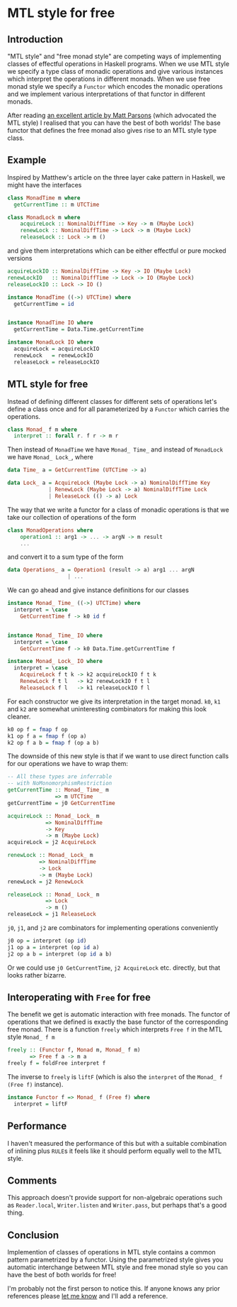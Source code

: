 # MTL style for free

## Introduction

"MTL style" and "free monad style" are competing ways of implementing
classes of effectful operations in Haskell programs.  When we use MTL
style we specify a type class of monadic operations and give various
instances which interpret the operations in different monads.  When we
use free monad style we specify a `Functor` which encodes the monadic
operations and we implement various interpretations of that functor
in different monads.

After reading [an excellent article by Matt
Parsons](http://www.parsonsmatt.org/2018/03/22/three_layer_haskell_cake.html)
(which advocated the MTL style) I realised that you can have the best
of both worlds!  The base functor that defines the free monad also
gives rise to an MTL style type class.

## Example

Inspired by Matthew's article on the three layer cake pattern in
Haskell, we might have the interfaces

```haskell
class MonadTime m where
  getCurrentTime :: m UTCTime

class MonadLock m where
    acquireLock :: NominalDiffTime -> Key -> m (Maybe Lock)
    renewLock :: NominalDiffTime -> Lock -> m (Maybe Lock)
    releaseLock :: Lock -> m ()
```

and give them interpretations which can be either effectful or pure
mocked versions

```haskell
acquireLockIO :: NominalDiffTime -> Key -> IO (Maybe Lock)
renewLockIO   :: NominalDiffTime -> Lock -> IO (Maybe Lock)
releaseLockIO :: Lock -> IO ()

instance MonadTime ((->) UTCTime) where
  getCurrentTime = id


instance MonadTime IO where
  getCurrentTime = Data.Time.getCurrentTime

instance MonadLock IO where
  acquireLock = acquireLockIO
  renewLock   = renewLockIO
  releaseLock = releaseLockIO
```

## MTL style for free

Instead of defining different classes for different sets of operations
let's define a class once and for all parameterized by a `Functor`
which carries the operations.

```haskell
class Monad_ f m where
  interpret :: forall r. f r -> m r
```

Then instead of `MonadTime` we have `Monad_ Time_` and instead of
`MonadLock` we have `Monad_ Lock_`, where

```haskell
data Time_ a = GetCurrentTime (UTCTime -> a)

data Lock_ a = AcquireLock (Maybe Lock -> a) NominalDiffTime Key
             | RenewLock (Maybe Lock -> a) NominalDiffTime Lock
             | ReleaseLock (() -> a) Lock
```

The way that we write a functor for a class of monadic operations is
that we take our collection of operations of the form

```haskell
class MonadOperations where
    operation1 :: arg1 -> ... -> argN -> m result
    ...
```

and convert it to a sum type of the form

```haskell
data Operations_ a = Operation1 (result -> a) arg1 ... argN
                   | ...
```

We can go ahead and give instance definitions for our classes

```haskell
instance Monad_ Time_ ((->) UTCTime) where
  interpret = \case
    GetCurrentTime f -> k0 id f


instance Monad_ Time_ IO where
  interpret = \case
    GetCurrentTime f -> k0 Data.Time.getCurrentTime f

instance Monad_ Lock_ IO where
  interpret = \case
    AcquireLock f t k -> k2 acquireLockIO f t k
    RenewLock f t l   -> k2 renewLockIO f t l
    ReleaseLock f l   -> k1 releaseLockIO f l
```

For each constructor we give its interpretation in the target monad.
`k0`, `k1` and `k2` are somewhat uninteresting combinators for making
this look cleaner.

```haskell
k0 op f = fmap f op
k1 op f a = fmap f (op a)
k2 op f a b = fmap f (op a b)
```

The downside of this new style is that if we want to use direct
function calls for our operations we have to wrap them:

```haskell
-- All these types are inferrable
-- with NoMonomorphismRestriction
getCurrentTime :: Monad_ Time_ m
               => m UTCTime
getCurrentTime = j0 GetCurrentTime

acquireLock :: Monad_ Lock_ m
            => NominalDiffTime
            -> Key
            -> m (Maybe Lock)
acquireLock = j2 AcquireLock

renewLock :: Monad_ Lock_ m
          => NominalDiffTime
          -> Lock
          -> m (Maybe Lock)
renewLock = j2 RenewLock

releaseLock :: Monad_ Lock_ m
            => Lock
            -> m ()
releaseLock = j1 ReleaseLock
```

`j0`, `j1`, and `j2` are combinators for implementing operations
conveniently

```haskell
j0 op = interpret (op id)
j1 op a = interpret (op id a)
j2 op a b = interpret (op id a b)
```

Or we could use `j0 GetCurrentTime`, `j2 AcquireLock` etc. directly,
but that looks rather bizarre.

## Interoperating with `Free` for free

The benefit we get is automatic interaction with free monads.  The
functor of operations that we defined is exactly the base functor of
the corresponding free monad.  There is a function `freely` which
interprets `Free f` in the MTL style `Monad_ f m`

```haskell
freely :: (Functor f, Monad m, Monad_ f m)
       => Free f a -> m a
freely f = foldFree interpret f
```

The inverse to `freely` is `liftF` (which is also the `interpret` of
the `Monad_ f (Free f)` instance).

```haskell
instance Functor f => Monad_ f (Free f) where
  interpret = liftF
```

## Performance

I haven't measured the performance of this but with a suitable
combination of inlining plus `RULE`s it feels like it should perform
equally well to the MTL style.

## Comments

This approach doesn't provide support for non-algebraic operations
such as `Reader.local`, `Writer.listen` and `Writer.pass`, but perhaps
that's a good thing.

## Conclusion

Implemention of classes of operations in MTL style contains a common
pattern parametrized by a functor.  Using the parametrized style gives
you automatic interchange between MTL style and free monad style so you can
have the best of both worlds for free!

I'm probably not the first person to notice this.  If anyone knows any
prior references please [let me
know](http://web.jaguarpaw.co.uk/~tom/contact/) and I'll add a
reference.
